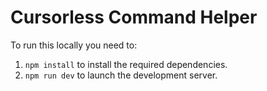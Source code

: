 # Cursorless Command Helper

To run this locally you need to:
1. `npm install` to install the required dependencies.
2. `npm run dev` to launch the development server.